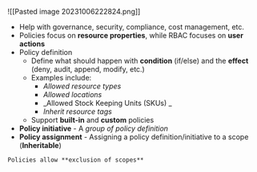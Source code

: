 
![[Pasted image 20231006222824.png]]

- Help with governance, security, compliance, cost management, etc.
- Policies focus on **resource properties**, while RBAC focuses on **user actions**
- Policy definition
	- Define what should happen with **condition** (if/else) and the **effect** (deny, audit, append, modify, etc.)
	- Examples include:
		- _Allowed resource types_
		- _Allowed locations_
		- _Allowed Stock Keeping Units (SKUs) _
		- _Inherit resource tags_
	- Support **built-in** and **custom** policies
- **Policy initiative** - A _group of policy definition_
- **Policy assignment** - Assigning a policy definition/initiative to a scope (**Inheritable**)

```ad-info
Policies allow **exclusion of scopes**

```
